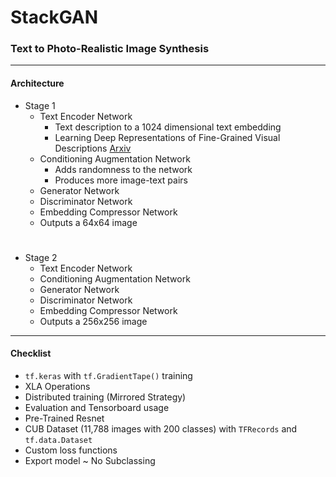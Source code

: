 # StackGAN
### Text to Photo-Realistic Image Synthesis
---
#### Architecture
- Stage 1
	- Text Encoder Network
		- Text description to a 1024 dimensional text embedding
		- Learning Deep Representations of Fine-Grained Visual Descriptions [Arxiv](https://arxiv.org/abs/1605.05395)
	- Conditioning Augmentation Network
		- Adds randomness to the network
		- Produces more image-text pairs
	- Generator Network
	- Discriminator Network
	- Embedding Compressor Network
	- Outputs a 64x64 image
#
- Stage 2
	- Text Encoder Network
	- Conditioning Augmentation Network
	- Generator Network
	- Discriminator Network
	- Embedding Compressor Network
	- Outputs a 256x256 image
---
#### Checklist
- `tf.keras` with `tf.GradientTape()` training
- XLA Operations
- Distributed training (Mirrored Strategy)
- Evaluation and Tensorboard usage
- Pre-Trained Resnet
- CUB Dataset (11,788 images with 200 classes) with `TFRecords` and `tf.data.Dataset`
- Custom loss functions
- Export model ~ No Subclassing